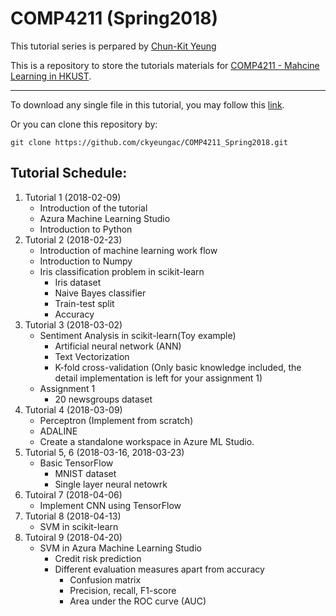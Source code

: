# COMP4211 (Spring2018)

This tutorial series is perpared by [Chun-Kit Yeung](https://ckyeungac.com)

This is a repository to store the tutorials materials for [COMP4211 - Mahcine Learning in HKUST](https://course.cse.ust.hk/comp4211/).

---

To download any single file in this tutorial, you may follow this [link](https://stackoverflow.com/questions/4604663/download-single-files-from-github).

Or you can clone this repository by: 
```
git clone https://github.com/ckyeungac/COMP4211_Spring2018.git
```

**Tutorial Schedule**:
---
1. Tutorial 1 (2018-02-09)
    + Introduction of the tutorial
    + Azura Machine Learning Studio
    + Introduction to Python
2. Tutorial 2 (2018-02-23)
    + Introduction of machine learning work flow
    + Introduction to Numpy
    + Iris classification problem in scikit-learn
    	+ Iris dataset
    	+ Naive Bayes classifier
    	+ Train-test split
    	+ Accuracy
3. Tutorial 3 (2018-03-02)
	+ Sentiment Analysis in scikit-learn(Toy example)
		+ Artificial neural network (ANN)
		+ Text Vectorization
		+ K-fold cross-validation (Only basic knowledge included, the detail implementation is left for your assignment 1)
	+ Assignment 1
		+ 20 newsgroups dataset
4. Tutorial 4 (2018-03-09)
    + Perceptron (Implement from scratch)
    + ADALINE
    + Create a standalone workspace in Azure ML Studio.
5. Tutorial 5, 6 (2018-03-16, 2018-03-23)
    + Basic TensorFlow
        + MNIST dataset
        + Single layer neural netowrk
7. Tutoiral 7 (2018-04-06)
	+ Implement CNN using TensorFlow
8. Tutorial 8 (2018-04-13)
	+ SVM in scikit-learn
9. Tutoiral 9 (2018-04-20)
	+ SVM in Azura Machine Learning Studio
		+ Credit risk prediction
		+ Different evaluation measures apart from accuracy
			+ Confusion matrix
			+ Precision, recall, F1-score
			+ Area under the ROC curve (AUC)



